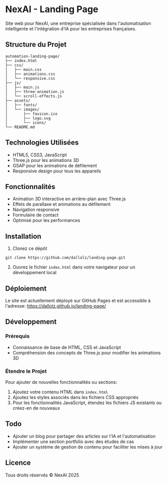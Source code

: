 # NexAI - Landing Page

Site web pour NexAI, une entreprise spécialisée dans l'automatisation intelligente et l'intégration d'IA pour les entreprises françaises.

## Structure du Projet

```
automation-landing-page/
├── index.html
├── css/
│   ├── main.css
│   ├── animations.css
│   └── responsive.css
├── js/
│   ├── main.js
│   ├── three-animation.js
│   └── scroll-effects.js
├── assets/
│   ├── fonts/
│   └── images/
│       ├── favicon.ico
│       ├── logo.svg
│       └── icons/
└── README.md
```

## Technologies Utilisées

- HTML5, CSS3, JavaScript
- Three.js pour les animations 3D
- GSAP pour les animations de défilement
- Responsive design pour tous les appareils

## Fonctionnalités

- Animation 3D interactive en arrière-plan avec Three.js
- Effets de parallaxe et animations au défilement
- Navigation responsive
- Formulaire de contact
- Optimisé pour les performances

## Installation

1. Clonez ce dépôt
```
git clone https://github.com/dallolz/landing-page.git
```

2. Ouvrez le fichier `index.html` dans votre navigateur pour un développement local

## Déploiement

Le site est actuellement déployé sur GitHub Pages et est accessible à l'adresse:
https://dallolz.github.io/landing-page/

## Développement

### Prérequis

- Connaissance de base de HTML, CSS et JavaScript
- Compréhension des concepts de Three.js pour modifier les animations 3D

### Étendre le Projet

Pour ajouter de nouvelles fonctionnalités ou sections:

1. Ajoutez votre contenu HTML dans `index.html`
2. Ajoutez les styles associés dans les fichiers CSS appropriés
3. Pour les fonctionnalités JavaScript, étendez les fichiers JS existants ou créez-en de nouveaux

## Todo

- Ajouter un blog pour partager des articles sur l'IA et l'automatisation
- Implémenter une section portfolio avec des études de cas
- Ajouter un système de gestion de contenu pour faciliter les mises à jour

## Licence

Tous droits réservés © NexAI 2025